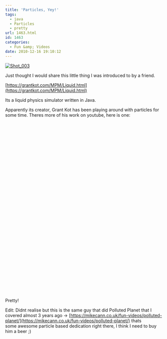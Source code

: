 ```yaml
---
title: 'Particles, Yey!'
tags:
  - java
  - Particles
  - pretty
url: 1463.html
id: 1463
categories:
  - Fun &amp; Videos
date: 2010-12-16 19:10:12
---
```


[![](https://mikecann.co.uk/wp-content/uploads/2010/12/Shot_0031.png "Shot_003")](https://mikecann.co.uk/wp-content/uploads/2010/12/Shot_0031.png)

Just thought I would share this little thing I was introduced to by a friend.
<!-- more -->
[https://grantkot.com/MPM/Liquid.html](https://grantkot.com/MPM/Liquid.html)

Its a liquid physics simulator written in Java.

Apparently its creator, Grant Kot has been playing around with particles for some time. Theres more of his work on youtube, here is one:

<object classid="clsid:d27cdb6e-ae6d-11cf-96b8-444553540000" width="700" height="550" codebase="https://download.macromedia.com/pub/shockwave/cabs/flash/swflash.cab#version=6,0,40,0"><param name="allowFullScreen" value="true" /><param name="allowscriptaccess" value="always" /><param name="src" value="https://www.youtube.com/v/BIQRhOFkvQY?fs=1&amp;hl=en_GB&amp;rel=0" /><param name="allowfullscreen" value="true" /><embed type="application/x-shockwave-flash" width="700" height="550" src="https://www.youtube.com/v/BIQRhOFkvQY?fs=1&amp;hl=en_GB&amp;rel=0" allowscriptaccess="always" allowfullscreen="true"></embed></object>

Pretty!

Edit: Didnt realise but this is the same guy that did Polluted Planet that I covered almost 3 years ago -&gt; [https://mikecann.co.uk/fun-videos/polluted-planet/](https://mikecann.co.uk/fun-videos/polluted-planet/) thats some awesome particle based dedication right there, I think I need to buy him a beer ;)
